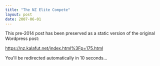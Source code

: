 ```yaml
---
title: "The NZ Elite Compete"
layout: post
date: 2007-06-01
---
```


This pre-2014 post has been preserved as a static version of the original Wordpress post:

https://nz.kalafut.net/index.html%3Fp=175.html

You'll be redirected automatically in 10 seconds...

<head>
  <meta http-equiv="refresh" content="10;url=https://nz.kalafut.net/index.html%3Fp=175.html">
</head>

